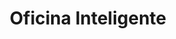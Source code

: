 ---
layout: post
type: post
title: Oficina Inteligente
description: "Desenvolvimento do site da Oficina Inteligente utilizando Jekyll."
tags: ['Front-end']
type: single
live: "https://oficinainteligente.com.br/"
permalink: /portfolio/:title/
---
